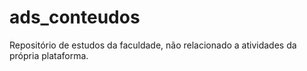 # ads_conteudos
Repositório de estudos da faculdade, não relacionado a atividades da própria plataforma.
